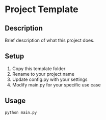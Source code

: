 # Project Template

## Description
Brief description of what this project does.

## Setup
1. Copy this template folder
2. Rename to your project name
3. Update config.py with your settings
4. Modify main.py for your specific use case

## Usage
```bash
python main.py
```
